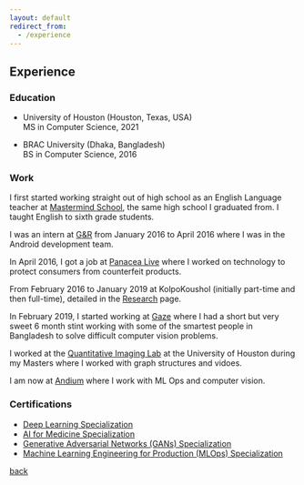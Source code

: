 ```yaml
---
layout: default
redirect_from:
  - /experience
---
```


## Experience

### Education
* University of Houston (Houston, Texas, USA)  
MS in Computer Science, 2021

* BRAC University (Dhaka, Bangladesh)  
BS in Computer Science, 2016


### Work

I first started working straight out of high school as an English Language teacher at [Mastermind School](https://www.mastermindschool.org/), the same high school I graduated from. I taught English to sixth grade students.

I was an intern at [G&R](https://www.green-red.com/) from January 2016 to April 2016 where I was in the Android development team.

In April 2016, I got a job at [Panacea Live](https://www.panacea.live/) where I worked on technology to protect consumers from counterfeit products.

From February 2016 to January 2019 at KolpoKoushol (initially part-time and then full-time), detailed in the [Research](../pages/research) page.

In February 2019, I started working at [Gaze](https://gaze.ai) where I had a short but very sweet 6 month stint working with some of the smartest people in Bangladesh to solve difficult computer vision problems.

I worked at the [Quantitative Imaging Lab](http://www2.cs.uh.edu/~shah/) at the University of Houston during my Masters where I worked with graph structures and vidoes.

I am now at [Andium](https://andium.com) where I work with ML Ops and computer vision.
### Certifications

* [Deep Learning Specialization](https://coursera.org/share/4de30d50ef6f9603b2e860295db80036)
* [AI for Medicine Specialization](https://coursera.org/share/5043c1edcf059d48b607ab31181352d5)
* [Generative Adversarial Networks (GANs) Specialization](https://coursera.org/share/886d61ee6c28afda145edd4218b1a869)
* [Machine Learning Engineering for Production (MLOps) Specialization](https://coursera.org/share/dacea6c7eae4a9897f8379a0ecb5db48)
  
[back](https://shoumikchow.com)
